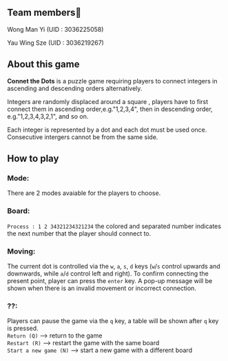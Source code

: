 ## Team members🤖
Wong Man Yi (UID : 3036225058)

Yau Wing Sze (UID : 3036219267) 

## About this game
**Connet the Dots** is a puzzle game requiring players to connect integers in ascending and descending orders alternatively.

Integers are randomly displaced around a square , players have to first connect them in ascending order,e.g."1,2,3,4", then in descending order, e.g."1,2,3,4,3,2,1", and so on.

Each integer is represented by a dot and each dot must be used once. Consecutive intergers cannot be from the same side. 

## How to play

### Mode: 
There are 2 modes avaiable for the players to choose.

### Board:
`Process : 1 2 34321234321234`  the colored and separated number indicates the next number that the player should connect to.

### Moving:
The current dot is controlled via the `w`, `a`, `s`, `d` keys (`w`/`s` control upwards and downwards, while `a`/`d` control left and right). To confirm connecting the present point, player can press the `enter` key. A pop-up message will be shown when there is an invalid movement or incorrect connection.

### ??:
Players can pause the game via the `q` key, a table will be shown after `q` key is pressed.   
`Return (Q)` --> return to the game  
`Restart (R)` --> restart the game with the same board  
`Start a new game (N)` --> start a new game with a different board  

